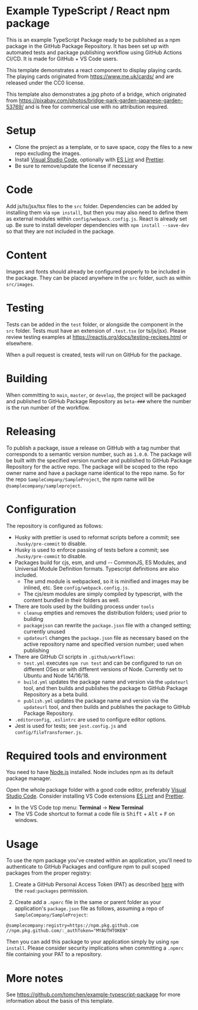 # Example TypeScript / React npm package

This is an example TypeScript Package ready to be published as a npm package in the GitHub Package Repository. It has been set up with automated tests and package publishing workflow using GitHub Actions CI/CD. It is made for GitHub + VS Code users.

This template demonstrates a react component to display playing cards.  The playing cards originated from https://www.me.uk/cards/ and are released under the CC0 license.

This template also demonstrates a jpg photo of a bridge, which originated from https://pixabay.com/photos/bridge-park-garden-japanese-garden-53769/ and is free for commerical use with no attribution required.

# Setup

- Clone the project as a template, or to save space, copy the files to a new repo excluding the images.
- Install [Visual Studio Code](https://code.visualstudio.com/download), optionally with [ES Lint](https://marketplace.visualstudio.com/items?itemName=dbaeumer.vscode-eslint) and [Prettier](https://marketplace.visualstudio.com/items?itemName=esbenp.prettier-vscode).
- Be sure to remove/update the license if necessary

# Code

Add js/ts/jsx/tsx files to the `src` folder.  Dependencies can be added by installing them via `npm install`, but then you may also need to define them as external modules within `config/webpack.config.js`.  React is already set up.  Be sure to install developer dependencies with `npm install --save-dev` so that they are not included in the package.

# Content

Images and fonts should already be configured properly to be included in the package.  They can be placed anywhere in the `src` folder, such as within `src/images`.

# Testing

Tests can be added in the `test` folder, or alongside the component in the `src` folder.  Tests must have an extension of `.test.tsx` (or ts/js/jsx).  Please review testing examples at https://reactjs.org/docs/testing-recipes.html or elsewhere.

When a pull request is created, tests will run on GitHub for the package.

# Building

When committing to `main`, `master`, or `develop`, the project will be packaged and published to GitHub Package Repository as `beta-###` where the number is the run number of the workflow.

# Releasing

To publish a package, issue a release on GitHub with a tag number that corresponds to a semantic version number, such as `1.0.0`. The package will be built with the specified version number and published to GitHub Package Repository for the active repo.  The package will be scoped to the repo owner name and have a package name identical to the repo name. So for the repo `SampleCompany/SampleProject`, the npm name will be `@samplecompany/sampleproject`.

# Configuration

The repository is configured as follows:

- Husky with prettier is used to reformat scripts before a commit; see `.husky/pre-commit` to disable.
- Husky is used to enforce passing of tests before a commit; see `.husky/pre-commit` to disable.
- Packages build for cjs, esm, and umd -- CommonJS, ES Modules, and Universal Module Definition formats.  Typescript definitions are also included.
  - The umd module is webpacked, so it is minified and images may be inlined, etc. See `config/webpack.config.js`.
  - The cjs/esm modules are simply compiled by typescript, with the content bundled in their folders as well.
- There are tools used by the building process under `tools`
  - `cleanup` empties and removes the distribution folders; used prior to building
  - `packagejson` can rewrite the `package.json` file with a changed setting; currently unused
  - `updateurl` changes the `package.json` file as necessary based on the active repository name and specified version number; used when publishing
- There are GitHub CI scripts in `.github/workflows`:
  - `test.yml` executes `npm run test` and can be configured to run on different OSes or with different versions of Node. Currently set to Ubuntu and Node 14/16/18.
  - `build.yml` updates the package name and version via the `updateurl` tool, and then builds and publishes the package to GitHub Package Repository as a beta build.
  - `publish.yml` updates the package name and version via the `updateurl` tool, and then builds and publishes the package to GitHub Package Repository.
- `.editorconfig`, `.eslintrc` are used to configure editor options.
- Jest is used for tests; see `jest.config.js` and `config/fileTransformer.js`.

# Required tools and environment

You need to have [Node.js](https://nodejs.org/en/download/) installed. Node includes npm as its default package manager.

Open the whole package folder with a good code editor, preferably [Visual Studio Code](https://code.visualstudio.com/download). Consider installing VS Code extensions [ES Lint](https://marketplace.visualstudio.com/items?itemName=dbaeumer.vscode-eslint) and [Prettier](https://marketplace.visualstudio.com/items?itemName=esbenp.prettier-vscode).

- In the VS Code top menu: **Terminal** -> **New Terminal**
- The VS Code shortcut to format a code file is <kbd>Shift</kbd> + <kbd>Alt</kbd> + <kbd>F</kbd> on windows.

# Usage

To use the npm package you've created within an application, you'll need to authenticate to GitHub Packages and configure npm to pull scoped packages from the proper registry:

1. Create a GitHub Personal Access Token (PAT) as described [here](https://docs.github.com/en/authentication/keeping-your-account-and-data-secure/creating-a-personal-access-token) with the `read:packages` permission.

2. Create add a `.npmrc` file in the same or parent folder as your application's `package.json` file as follows, assuming a repo of `SampleCompany/SampleProject`:

```
@samplecompany:registry=https://npm.pkg.github.com
//npm.pkg.github.com/:_authToken="MYAUTHTOKEN"
```

Then you can add this package to your application simply by using `npm install`. Please consider security implications when committing a `.npmrc` file containing your PAT to a repository.

# More notes

See https://github.com/tomchen/example-typescript-package for more information about the basis of this template.
